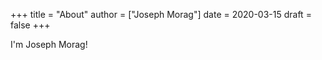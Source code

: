 +++
title = "About"
author = ["Joseph Morag"]
date = 2020-03-15
draft = false
+++

I'm Joseph Morag!
